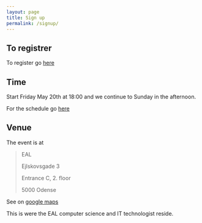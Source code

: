 ```yaml
---
layout: page
title: Sign up
permalink: /signup/
---
```



To registrer
---------------

To register go [here](https://www.eventbrite.co.uk/e/eal-hackathon-tickets-25093541458)


Time
------------

Start Friday May 20th at 18:00 and we continue to Sunday in the afternoon.

For the schedule go [here]({{site.baseurl}}/schedule)


Venue
----------

The event is at 

>  EAL
>
>  Ejlskovsgade 3
>
>  Entrance C, 2. floor
>
>  5000 Odense

See on [google maps](https://www.google.dk/maps/place/Ejlskovsgade+3,+5000+Odense/@55.404135,10.3834543,17z/data=!3m1!4b1!4m2!3m1!1s0x464cdffe73bd01b3:0x5730e8ce014d6ff4?hl=da)

This is were the EAL computer science and IT technologist reside.
